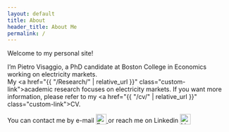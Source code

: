 ```yaml
---
layout: default
title: About
header_title: About Me
permalink: /
---
```




Welcome to my personal site!  

I’m Pietro Visaggio, a PhD candidate at Boston College in Economics working on electricity markets.  
My <a href="{{ "/Research/" | relative_url }}" class="custom-link">academic research</a> focuses on electricity markets. If you want more information, please refer to my <a href="{{ "/cv/" | relative_url }}" class="custom-link">CV</a>.


You can contact me by e-mail
<a href="mailto:visaggip@bc.edu" aria-label="Send email to Pietro Visaggio">
  <img src="{{ '/assets/images/email_icon.png' | relative_url }}"
       alt="Email icon"
       style="width:24px; vertical-align:middle; margin-left:0rem; margin-bottom:0.5rem;">
</a>
or reach me on Linkedin
<a href="https://www.linkedin.com/in/pietro-visaggio-393369161/" target="_blank" rel="noopener" aria-label="Visit Pietro Visaggio on LinkedIn">
  <img src="{{ '/assets/images/linkedin_icon.png' | relative_url }}"
       alt="LinkedIn icon"
       style="width:24px; vertical-align:middle; margin-left:0rem; margin-bottom:0.5rem;">
</a>